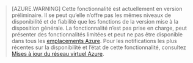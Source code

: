 >[AZURE.WARNING] Cette fonctionnalité est actuellement en version préliminaire. Il se peut qu’elle n’offre pas les mêmes niveaux de disponibilité et de fiabilité que les fonctions de la version mise à la disposition générale. La fonctionnalité n’est pas prise en charge, peut présenter des fonctionnalités limitées et peut ne pas être disponible dans tous les [emplacements Azure](https://azure.microsoft.com/regions/). Pour les notifications les plus récentes sur la disponibilité et l’état de cette fonctionnalité, consultez [Mises à jour du réseau virtuel Azure](https://azure.microsoft.com/updates/?product=virtual-network).

<!---HONumber=AcomDC_0928_2016-->